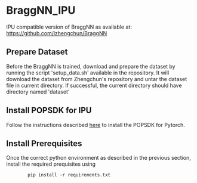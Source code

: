 # BraggNN_IPU

IPU compatible version of BraggNN as available at: https://github.com/lzhengchun/BraggNN

## Prepare Dataset
Before the BraggNN is trained, download and prepare the dataset by running the script 'setup_data.sh' available in the repository. It will download the dataset from Zhengchun's repository and untar the dataset file in current directory. If successful, the current directory should have directory named 'dataset'

## Install POPSDK for IPU
Follow the instructions described [here](https://docs.graphcore.ai/projects/ipu-pod-getting-started/en/latest/installation.html#sdk-installation) to install the POPSDK for Pytorch.

## Install Prerequisites
Once the correct python environment as described in the previous section, install the required prequisites using
```
        pip install -r requirements.txt
```


